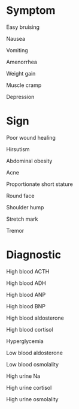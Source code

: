 # Symptom

Easy bruising

Nausea

Vomiting

Amenorrhea

Weight gain

Muscle cramp

Depression

# Sign

Poor wound healing

Hirsutism

Abdominal obesity

Acne

Proportionate short stature

Round face

Shoulder hump

Stretch mark

Tremor

# Diagnostic

High blood ACTH

High blood ADH

High blood ANP

High blood BNP

High blood aldosterone

High blood cortisol

Hyperglycemia

Low blood aldosterone

Low blood osmolality

High urine Na

High urine cortisol

High urine osmolality

